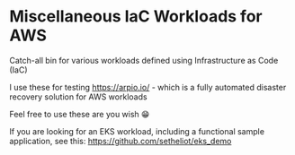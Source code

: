 # Miscellaneous IaC Workloads for AWS
Catch-all bin for various workloads defined using Infrastructure as Code (IaC)

I use these for testing https://arpio.io/ - which is a fully automated disaster recovery solution for AWS workloads

Feel free to use these are you wish 😁

If you are looking for an EKS workload, including a functional sample application, see this: https://github.com/setheliot/eks_demo